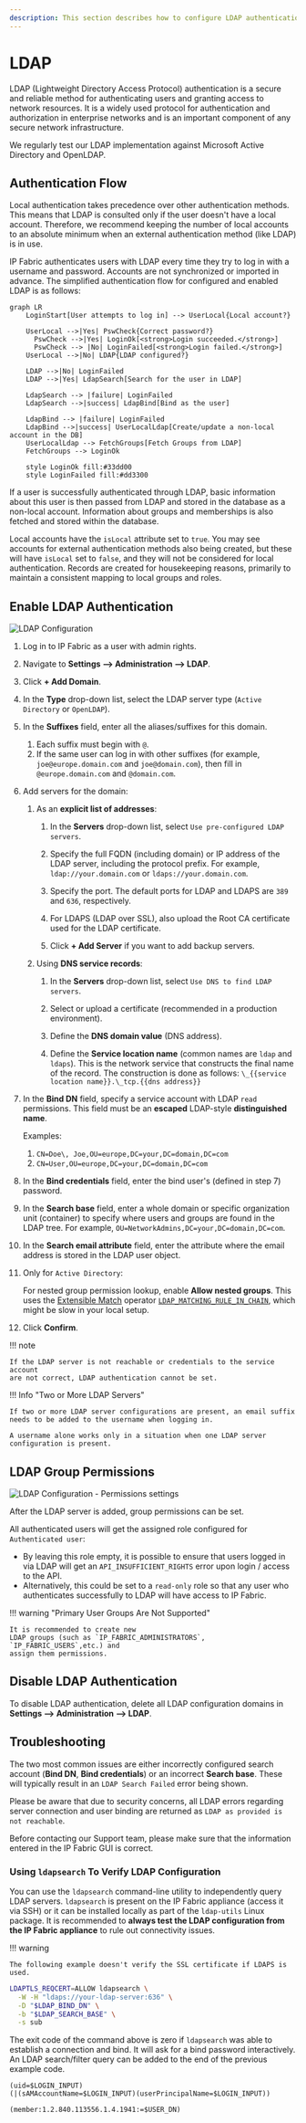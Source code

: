 ```yaml
---
description: This section describes how to configure LDAP authentication in IP Fabric.
---
```


# LDAP

LDAP (Lightweight Directory Access Protocol) authentication is a secure and
reliable method for authenticating users and granting access to network
resources. It is a widely used protocol for authentication and authorization in
enterprise networks and is an important component of any secure network
infrastructure.

We regularly test our LDAP implementation against Microsoft Active Directory and
OpenLDAP.

## Authentication Flow

Local authentication takes precedence over other authentication methods. This
means that LDAP is consulted only if the user doesn't have a local account.
Therefore, we recommend keeping the number of local accounts to an absolute
minimum when an external authentication method (like LDAP) is in use.

IP Fabric authenticates users with LDAP every time they try to log in with a
username and password. Accounts are not synchronized or imported in advance. The
simplified authentication flow for configured and enabled LDAP is as follows:

```mermaid
graph LR
    LoginStart[User attempts to log in] --> UserLocal{Local account?}

    UserLocal -->|Yes| PswCheck{Correct password?}
      PswCheck -->|Yes| LoginOk[<strong>Login succeeded.</strong>]
      PswCheck --> |No| LoginFailed[<strong>Login failed.</strong>]
    UserLocal -->|No| LDAP{LDAP configured?}

    LDAP -->|No| LoginFailed
    LDAP -->|Yes| LdapSearch[Search for the user in LDAP]

  	LdapSearch --> |failure| LoginFailed
    LdapSearch -->|success| LdapBind[Bind as the user]

  	LdapBind --> |failure| LoginFailed
    LdapBind -->|success| UserLocalLdap[Create/update a non-local account in the DB]
    UserLocalLdap --> FetchGroups[Fetch Groups from LDAP]
    FetchGroups --> LoginOk

    style LoginOk fill:#33dd00
    style LoginFailed fill:#dd3300
```

If a user is successfully authenticated through LDAP, basic information about
this user is then passed from LDAP and stored in the database as a non-local
account. Information about groups and memberships is also fetched and stored
within the database.

Local accounts have the `isLocal` attribute set to `true`. You may see accounts
for external authentication methods also being created, but these will have
`isLocal` set to `false`, and they will not be considered for local
authentication. Records are created for housekeeping reasons, primarily to
maintain a consistent mapping to local groups and roles.

## Enable LDAP Authentication

![LDAP Configuration](ldap_configuration.png)

1. Log in to IP Fabric as a user with admin rights.

2. Navigate to **Settings --> Administration --> LDAP**.

3. Click **+ Add Domain**.

4. In the **Type** drop-down list, select the LDAP server type (`Active
   Directory` or `OpenLDAP`).

5. In the **Suffixes** field, enter all the aliases/suffixes for this
   domain.

   1. Each suffix must begin with `@`.
   2. If the same user can log in with other suffixes (for example,
      `joe@europe.domain.com` and `joe@domain.com`), then fill in
      `@europe.domain.com` and `@domain.com`.

6. Add servers for the domain:

   1. As an **explicit list of addresses**:

      1. In the **Servers** drop-down list, select `Use pre-configured LDAP
         servers`.

      2. Specify the full FQDN (including domain) or IP address of the LDAP
         server, including the protocol prefix. For example,
         `ldap://your.domain.com` or `ldaps://your.domain.com`.

      3. Specify the port. The default ports for LDAP and LDAPS are `389` and
         `636`, respectively.

      4. For LDAPS (LDAP over SSL), also upload the Root CA certificate used for
         the LDAP certificate.

      5. Click **+ Add Server** if you want to add backup servers.

   2. Using **DNS service records**:

      1. In the **Servers** drop-down list, select `Use DNS to find LDAP
         servers`.

      2. Select or upload a certificate (recommended in a production
         environment).

      3. Define the **DNS domain value** (DNS address).

      4. Define the **Service location name** (common names are `ldap` and
         `ldaps`). This is the network service that constructs the final name of
         the record. The construction is done as follows:
         `\_{{service location name}}.\_tcp.{{dns address}}`

7. In the **Bind DN** field, specify a service account with LDAP `read`
   permissions. This field must be an **escaped** LDAP-style **distinguished
   name**.

   Examples:

   1. `CN=Doe\, Joe,OU=europe,DC=your,DC=domain,DC=com`
   2. `CN=User,OU=europe,DC=your,DC=domain,DC=com`

8. In the **Bind credentials** field, enter the bind user's (defined in step 7)
   password.

9. In the **Search base** field, enter a whole domain or specific organization
   unit (container) to specify where users and groups are found in the LDAP
   tree. For example, `OU=NetworkAdmins,DC=your,DC=domain,DC=com`.

10. In the **Search email attribute** field, enter the attribute where the email
    address is stored in the LDAP user object.

11. Only for `Active Directory`:

    For nested group permission lookup, enable **Allow nested groups**. This
    uses the
    [Extensible Match](https://ldapwiki.com/wiki/Wiki.jsp?page=ExtensibleMatch)
    operator
    [`LDAP_MATCHING_RULE_IN_CHAIN`](https://ldapwiki.com/wiki/Wiki.jsp?page=LDAP_MATCHING_RULE_IN_CHAIN),
    which might be slow in your local setup.

12. Click **Confirm**.

!!! note

    If the LDAP server is not reachable or credentials to the service account
    are not correct, LDAP authentication cannot be set.

!!! Info "Two or More LDAP Servers"

    If two or more LDAP server configurations are present, an email suffix
    needs to be added to the username when logging in.

    A username alone works only in a situation when one LDAP server
    configuration is present.

## LDAP Group Permissions

![LDAP Configuration - Permissions settings](ldap_group_permissions.png)

After the LDAP server is added, group permissions can be set.

All authenticated users will get the assigned role configured for `Authenticated
user`:

- By leaving this role empty, it is possible to ensure that users logged in via
  LDAP will get an `API_INSUFFICIENT_RIGHTS` error upon login / access to the API.
- Alternatively, this could be set to a `read-only` role so that any user who
  authenticates successfully to LDAP will have access to IP Fabric.

!!! warning "Primary User Groups Are Not Supported"

    It is recommended to create new
    LDAP groups (such as `IP_FABRIC_ADMINISTRATORS`, `IP_FABRIC_USERS`,etc.) and
    assign them permissions.

## Disable LDAP Authentication

To disable LDAP authentication, delete all LDAP configuration domains in
**Settings --> Administration --> LDAP**.

## Troubleshooting

The two most common issues are either incorrectly configured search account
(**Bind DN**, **Bind credentials**) or an incorrect **Search base**. These will
typically result in an `LDAP Search Failed` error being shown.

Please be aware that due to security concerns, all LDAP errors regarding server
connection and user binding are returned as `LDAP as provided is not reachable`.

Before contacting our Support team, please make sure that the information
entered in the IP Fabric GUI is correct.

### Using `ldapsearch` To Verify LDAP Configuration

You can use the `ldapsearch` command-line utility to independently query LDAP
servers. `ldapsearch` is present on the IP Fabric appliance (access it via SSH)
or it can be installed locally as part of the `ldap-utils` Linux package. It is
recommended to **always test the LDAP configuration from the IP Fabric
appliance** to rule out connectivity issues.

!!! warning

    The following example doesn't verify the SSL certificate if LDAPS is used.

```bash title="Basic Bind as Search DN"
LDAPTLS_REQCERT=ALLOW ldapsearch \
  -W -H "ldaps://your-ldap-server:636" \
  -D "$LDAP_BIND_DN" \
  -b "$LDAP_SEARCH_BASE" \
  -s sub
```

The exit code of the command above is zero if `ldapsearch` was able to establish
a connection and bind. It will ask for a bind password interactively. An LDAP
search/filter query can be added to the end of the previous example code.

```text title="Search for a Concrete User Account"
(uid=$LOGIN_INPUT)
(|(sAMAccountName=$LOGIN_INPUT)(userPrincipalName=$LOGIN_INPUT))
```

```text title="Nested Groups Membership Search"
(member:1.2.840.113556.1.4.1941:=$USER_DN)
```
